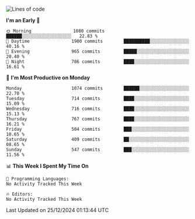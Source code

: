 <!--START_SECTION:waka-->
![Lines of code](https://img.shields.io/badge/From%20Hello%20World%20I%27ve%20Written-40.1%20million%20lines%20of%20code-blue)

**I'm an Early 🐤** 

```text
🌞 Morning                1080 commits        ██████░░░░░░░░░░░░░░░░░░░   22.83 % 
🌆 Daytime                1900 commits        ██████████░░░░░░░░░░░░░░░   40.16 % 
🌃 Evening                965 commits         █████░░░░░░░░░░░░░░░░░░░░   20.40 % 
🌙 Night                  786 commits         ████░░░░░░░░░░░░░░░░░░░░░   16.61 % 
```
📅 **I'm Most Productive on Monday** 

```text
Monday                   1074 commits        ██████░░░░░░░░░░░░░░░░░░░   22.70 % 
Tuesday                  714 commits         ████░░░░░░░░░░░░░░░░░░░░░   15.09 % 
Wednesday                716 commits         ████░░░░░░░░░░░░░░░░░░░░░   15.13 % 
Thursday                 767 commits         ████░░░░░░░░░░░░░░░░░░░░░   16.21 % 
Friday                   504 commits         ███░░░░░░░░░░░░░░░░░░░░░░   10.65 % 
Saturday                 409 commits         ██░░░░░░░░░░░░░░░░░░░░░░░   08.65 % 
Sunday                   547 commits         ███░░░░░░░░░░░░░░░░░░░░░░   11.56 % 
```


📊 **This Week I Spent My Time On** 

```text
💬 Programming Languages: 
No Activity Tracked This Week

🔥 Editors: 
No Activity Tracked This Week
```


 Last Updated on 25/12/2024 01:13:44 UTC
<!--END_SECTION:waka-->
```
